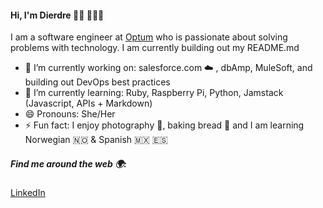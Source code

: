 #### Hi, I'm Dierdre 👋🏻 👩🏼‍💻
 
I am a software engineer at [Optum](https://optum.com) who is passionate about solving problems with technology. I am currently building out my README.md

- 🔭 I’m currently working on: salesforce.com ☁️ , dbAmp, MuleSoft, and building out DevOps best practices
- 🌱 I’m currently learning: Ruby, Raspberry Pi, Python, Jamstack (Javascript, APIs + Markdown)
- 😄 Pronouns: She/Her
- ⚡ Fun fact: I enjoy photography 📸, baking bread 🥖 and I am learning Norwegian 🇳🇴 & Spanish 🇲🇽 🇪🇸

##### Find me around the web 🌍:
[LinkedIn](https://www.linkedin.com/in/dierdre-p-88932/)

<!--

[Optum](https://optum.com)
**dierdre/dierdre** is a ✨ _special_ ✨ repository because its `README.md` (this file) appears on your GitHub profile.

Here are some ideas to get you started:

- 🔭 I’m currently working on ...
- 🌱 I’m currently learning ... Ruby, Raspberry Pi, Jamstack (Javascript, APIs + Markdown)
- 👯 I’m looking to collaborate on ...
- 🤔 I’m looking for help with ...
- 💬 Ask me about ...
- 📫 How to reach me: ...
 😄 Pronouns: ... She/Her
- ⚡ Fun fact: ...
-->
